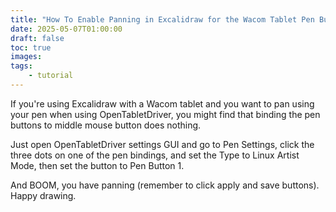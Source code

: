 ```yaml
---
title: "How To Enable Panning in Excalidraw for the Wacom Tablet Pen Buttons In OpenTabletDriver"
date: 2025-05-07T01:00:00
draft: false
toc: true
images:
tags:
    - tutorial
---
```


If you're using Excalidraw with a Wacom tablet and you want to pan using your pen when using OpenTabletDriver, 
you might find that binding the pen buttons to middle mouse button does nothing.

Just open OpenTabletDriver settings GUI and go to Pen Settings, click the three dots on one of the pen bindings, and set the Type to Linux Artist Mode, 
then set the button to Pen Button 1.

And BOOM, you have panning (remember to click apply and save buttons). Happy drawing.
